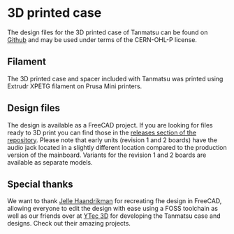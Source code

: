 # 3D printed case

The design files for the 3D printed case of Tanmatsu can be found on [Github](https://github.com/Nicolai-Electronics/tanmatsu-mechanical/) and may be used under terms of the CERN-OHL-P license.

## Filament

The 3D printed case and spacer included with Tanmatsu was printed using Extrudr XPETG filament on Prusa Mini printers.

## Design files

The design is available as a FreeCAD project. If you are looking for files ready to 3D print you can find those in the [releases section of the repository](https://github.com/Nicolai-Electronics/tanmatsu-mechanical/releases). Please note that early units (revision 1 and 2 boards) have the audio jack located in a slightly different location compared to the production version of the mainboard. Variants for the revision 1 and 2 boards are available as separate models.

## Special thanks

We want to thank [Jelle Haandrikman](https://github.com/jhaand) for recreating fhe design in FreeCAD, allowing everyone to edit the design with ease using a FOSS toolchain as well as our friends over at [YTec 3D](https://ytec3d.com/) for developing the Tanmatsu case and designs. Check out their amazing projects.
